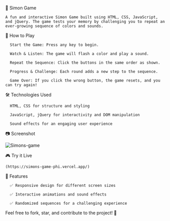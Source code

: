 🎵 Simon Game

	A fun and interactive Simon Game built using HTML, CSS, JavaScript, and jQuery. The game tests your memory by challenging you to repeat an ever-growing sequence of colors and sounds.

🚀 How to Play

	  Start the Game: Press any key to begin.
	  
	  Watch & Listen: The game will flash a color and play a sound.
	  
	  Repeat the Sequence: Click the buttons in the same order as shown.
	  
	  Progress & Challenge: Each round adds a new step to the sequence.
	  
	  Game Over: If you click the wrong button, the game resets, and you can try again!

🛠️ Technologies Used

	  HTML, CSS for structure and styling
	  
	  JavaScript, jQuery for interactivity and DOM manipulation
	  
	  Sound effects for an engaging user experience

📷 Screenshot

![Simons-game](https://github.com/user-attachments/assets/4701593e-f364-44e2-bdb0-b9b0e88ab077)


🎮 Try it Live

	(https://simons-game-phi.vercel.app/)

📌 Features
  
	  ✅ Responsive design for different screen sizes
	  
	  ✅ Interactive animations and sound effects
	  
	  ✅ Randomized sequences for a challenging experience


Feel free to fork, star, and contribute to the project! 🚀

  

